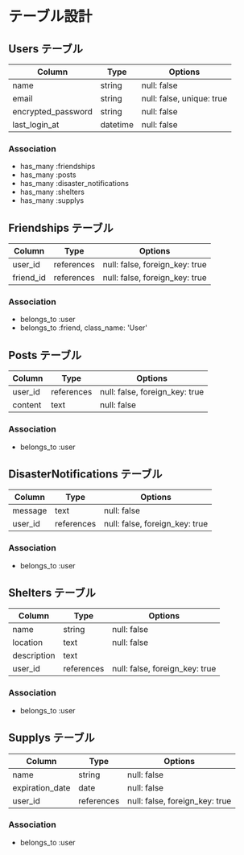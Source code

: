# テーブル設計

## Users テーブル

| Column             | Type     | Options                   |
| ------------------ | -------- | ------------------------- |
| name               | string   | null: false               |
| email              | string   | null: false, unique: true |
| encrypted_password | string   | null: false               |
| last_login_at      | datetime | null: false               |

### Association

- has_many :friendships
- has_many :posts
- has_many :disaster_notifications
- has_many :shelters
- has_many :supplys

## Friendships テーブル

| Column    | Type       | Options                        |
| --------- | ---------- | ------------------------------ |
| user_id   | references | null: false, foreign_key: true |
| friend_id | references | null: false, foreign_key: true |

### Association

- belongs_to :user
- belongs_to :friend, class_name: 'User'

## Posts テーブル

| Column   | Type       | Options                        |
| -------- | ---------- | ------------------------------ |
| user_id  | references | null: false, foreign_key: true |
| content  | text       | null: false                    |

### Association

- belongs_to :user

## DisasterNotifications テーブル

| Column  | Type       | Options                        |
| ------- | ---------- | ------------------------------ |
| message | text       | null: false                    |
| user_id | references | null: false, foreign_key: true |

### Association

- belongs_to :user

## Shelters テーブル

| Column      | Type       | Options                        |
| ----------- | ---------- | ------------------------------ |
| name        | string     | null: false                    |
| location    | text       | null: false                    |
| description | text       |                                |
| user_id     | references | null: false, foreign_key: true |

### Association

- belongs_to :user

## Supplys テーブル

| Column          | Type       | Options                        |
| --------------- | ---------- | ------------------------------ |
| name            | string     | null: false                    |
| expiration_date | date       | null: false                    |
| user_id         | references | null: false, foreign_key: true |

### Association

- belongs_to :user